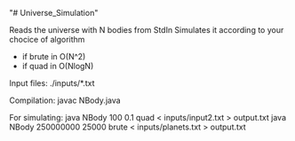 "# Universe_Simulation" 

Reads the universe with N bodies from StdIn
Simulates it according to your chocice of algorithm
- if brute in O(N^2)
- if quad in O(NlogN)

Input files: ./inputs/*.txt 

Compilation: javac NBody.java

For simulating:
java NBody 100 0.1 quad < inputs/input2.txt > output.txt
java NBody 250000000 25000 brute < inputs/planets.txt > output.txt

